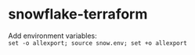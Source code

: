 # snowflake-terraform

Add environment variables:  
`set -o allexport; source snow.env; set +o allexport`